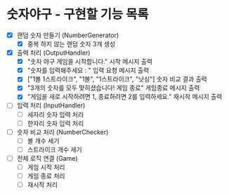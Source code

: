 # 숫자야구 - 구현할 기능 목록

- [x] 랜덤 숫자 만들기 (NumberGenerator)
  - [x] 중복 하지 않는 랜덤 숫자 3개 생성
- [x] 출력 처리 (OutputHandler)
  - [x] "숫자 야구 게임을 시작합니다." 시작 메시지 출력
  - [x] "숫자를 입력해주세요 : " 입력 요청 메시지 출력
  - [x] ["1볼 1스트라이크", "1볼", "1스트라이크", "낫싱"] 숫자 비교 결과 출력
  - [x] "3개의 숫자를 모두 맞히셨습니다! 게임 종료" 게임종료 메시지 출력
  - [x] "게임을 새로 시작하려면 1, 종료하려면 2를 입력하세요." 재시작 메시지 출력
- [ ] 입력 처리 (InputHandler)
  - [ ] 세자리 숫자 입력 처리
  - [ ] 한자리 숫자 입력 처리
- [ ] 숫자 비교 처리 (NumberChecker)
  - [ ] 볼 개수 세기
  - [ ] 스트라이크 개수 세기
- [ ] 전체 로직 연결 (Game)
  - [ ] 게임 시작 처리
  - [ ] 게임 종료 처리
  - [ ] 재시작 처리